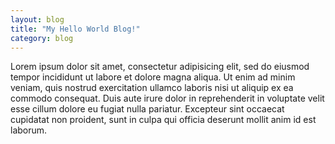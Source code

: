```yaml
---
layout: blog
title: "My Hello World Blog!"
category: blog
---
```

Lorem ipsum dolor sit amet, consectetur adipisicing elit, sed do eiusmod tempor incididunt ut labore et dolore magna aliqua. Ut enim
ad minim veniam, quis nostrud exercitation ullamco laboris nisi ut aliquip ex ea commodo consequat. Duis aute irure dolor in
reprehenderit in voluptate velit esse cillum dolore eu fugiat nulla pariatur. Excepteur sint occaecat cupidatat non proident, sunt in
culpa qui officia deserunt mollit anim id est laborum.